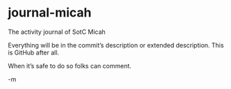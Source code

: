 # journal-micah
The activity journal of SotC Micah

Everything will be in the commit’s description or extended description. This is GitHub after all.  

When it’s safe to do so folks can comment. 

-m